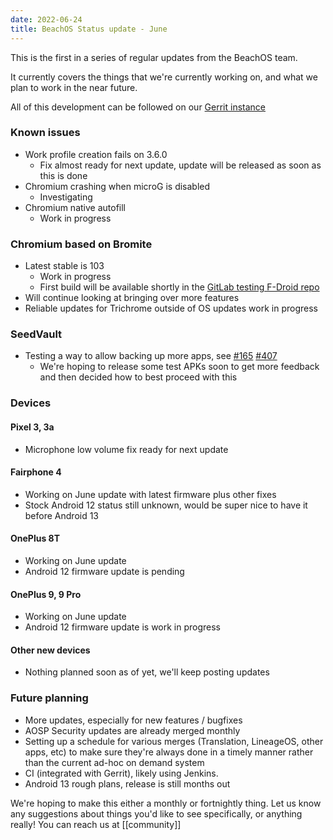 ```yaml
---
date: 2022-06-24
title: BeachOS Status update - June
---
```


This is the first in a series of regular updates from the BeachOS team.

It currently covers the things that we're currently working on, and what we plan to work in the near future.

All of this development can be followed on our [Gerrit instance](https://review.beachos.org/)

### Known issues
* Work profile creation fails on 3.6.0
  * Fix almost ready for next update, update will be released as soon as this is done
* Chromium crashing when microG is disabled
  * Investigating
* Chromium native autofill
  * Work in progress

### Chromium based on Bromite
* Latest stable is 103
  * Work in progress
  * First build will be available shortly in the [GitLab testing F-Droid repo](https://gitlab.com/BeachOS/beach-fdroid-repo)
* Will continue looking at bringing over more features
* Reliable updates for Trichrome outside of OS updates work in progress

### SeedVault
* Testing a way to allow backing up more apps, see [#165](https://github.com/seedvault-app/seedvault/issues/165) [#407](https://github.com/seedvault-app/seedvault/pull/407)
  * We're hoping to release some test APKs soon to get more feedback and then decided how to
    best proceed with this

### Devices
#### Pixel 3, 3a
* Microphone low volume fix ready for next update

#### Fairphone 4
* Working on June update with latest firmware plus other fixes
* Stock Android 12 status still unknown, would be super nice to have it before Android 13

#### OnePlus 8T
* Working on June update
* Android 12 firmware update is pending

#### OnePlus 9, 9 Pro
* Working on June update
* Android 12 firmware update is work in progress

#### Other new devices
* Nothing planned soon as of yet, we'll keep posting updates

### Future planning
* More updates, especially for new features / bugfixes
* AOSP Security updates are already merged monthly
* Setting up a schedule for various merges (Translation, LineageOS, other apps, etc) to make sure they're always done in a timely manner rather than the current ad-hoc on demand system
* CI (integrated with Gerrit), likely using Jenkins.
* Android 13 rough plans, release is still months out


We're hoping to make this either a monthly or fortnightly thing. Let us know any suggestions about things you'd like to see specifically, or anything really! You can reach us at [[community]]
